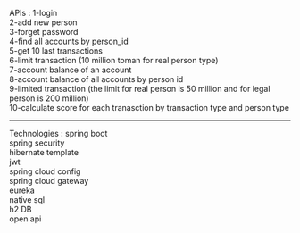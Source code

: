 APIs : 
1-login <br/>
2-add new person <br/>
3-forget password <br/>
4-find all accounts by person_id<br/>
5-get 10 last transactions <br/>
6-limit transaction (10 million toman for real person type) <br/>
7-account balance of an account <br/>
8-account balance of all accounts by person id <br/>
9-limited transaction (the limit for real person is 50 million and for legal person is 200 million) <br/>
10-calculate score for each tranasction by transaction type and person type <br/> 
**************************************************
Technologies : 
spring boot <br/>
spring security <br/>
hibernate template <br/>
jwt <br/>
spring cloud config <br/>
spring cloud gateway<br/> 
eureka <br/>
native sql <br/>
h2 DB <br/>
open api
